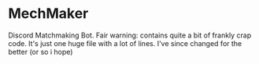 # MechMaker
Discord Matchmaking Bot. Fair warning: contains quite a bit of frankly crap code. It's just one huge file with a lot of lines. I've since changed for the better (or so i hope)
